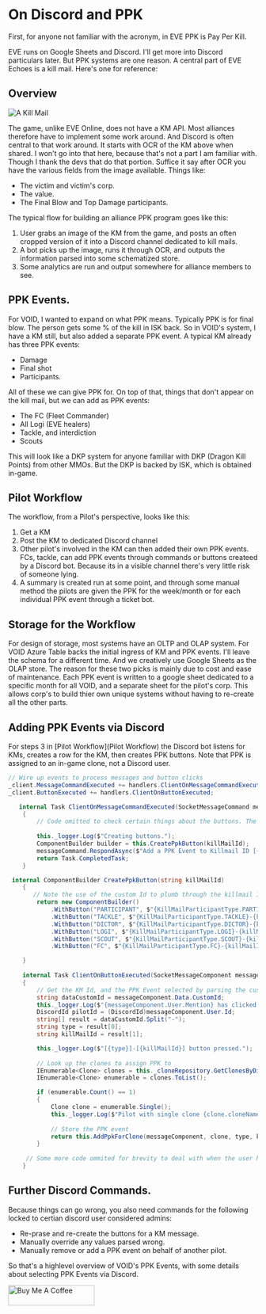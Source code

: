 # On Discord and PPK

First, for anyone not familiar with the acronym, in EVE PPK is Pay Per Kill.

EVE runs on Google Sheets and Discord. I'll get more into Discord particulars later. But PPK systems are one reason. 
A central part of EVE Echoes is a kill mail. Here's one for reference:

## Overview
![A Kill Mail](https://cdn.discordapp.com/attachments/758102282276700232/908505170760056832/unknown.png)

The game, unlike EVE Online, does not have a KM API. Most alliances therefore have to implement some work around. And Discord is often central to that work around.
It starts with OCR of the KM above when shared. I won't go into that here, because that's not  a part I am familiar with. Though I thank the devs that do that portion. 
Suffice it say after OCR you have the various fields from the image available. Things like: 
* The victim and victim's corp. 
* The value. 
* The Final Blow and Top Damage participants. 

The typical flow for building an alliance PPK program goes like this: 

1) User grabs an image of the KM from the game, and posts an often cropped version of it into a Discord channel dedicated to kill mails. 
2) A bot picks up the image, runs it through OCR, and outputs the information parsed into some schematized store. 
3) Some analytics are run and output somewhere for alliance members to see.

## PPK Events.
For VOID, I wanted to expand on what PPK means. Typically PPK is for final blow. The person gets some % of the kill in ISK back. 
So in VOID's system, I have a KM still, but also added a separate PPK event. A typical KM already has three PPK events: 
* Damage
* Final shot
* Participants. 

All of these we can give PPK for. On top of that, things that don't appear on the kill mail, but we can add as PPK events: 
* The FC (Fleet Commander)
* All Logi (EVE healers)
* Tackle, and interdiction
* Scouts

This will look like a DKP system for anyone familiar with DKP (Dragon Kill Points) from other MMOs. But the DKP is backed by ISK, which is obtained in-game.
## Pilot  Workflow
The workflow, from a Pilot's perspective, looks like this: 
1) Get a KM
2) Post the KM to dedicated Discord channel
3) Other pilot's involved in the KM can then added their own PPK events. FCs, tackle, can add PPK events through commands or buttons createed by a Discord bot. 
Because its in a visible channel there's very little risk of someone lying. 
4) A summary is created run at some point, and through some manual method the pilots are given the PPK for the week/month or for each individual PPK event through a ticket bot.

## Storage for the Workflow
For design of storage, most systems have an OLTP and OLAP system. 
For VOID Azure Table backs the initial ingress of KM and PPK events. I'll leave the schema for a different time. 
And we creatively use Google Sheets as the OLAP store. 
The reason for these two picks is mainly due to cost and ease of maintenance. 
Each PPK event is written to a google sheet dedicated to a specific month for all VOID, and a separate sheet for the pilot's corp. This allows corp's to build thier own unique systems without having to re-create all the other parts.

## Adding PPK Events via Discord

For steps 3 in [Pilot  Workflow](Pilot  Workflow) the Discord bot listens for KMs, creates a row for the KM, then creates PPK buttons. Note that PPK is assigned to an in-game clone, not a Discord user. 


``` C#
// Wire up events to process messages and button clicks
_client.MessageCommandExecuted += handlers.ClientOnMessageCommandExecuted;
_client.ButtonExecuted += handlers.ClientOnButtonExecuted;

   internal Task ClientOnMessageCommandExecuted(SocketMessageCommand messageCommand)
    {
        // Code omitted to check certain things about the buttons. The killMailId is parsed from the message.
        
        this._logger.Log($"Creating buttons.");
        ComponentBuilder builder = this.CreatePpkButton(killMailId);
        messageCommand.RespondAsync($"Add a PPK Event to Killmail ID [{killMailId}] [<{messageCommand.Data.Message.GetJumpUrl()}>]:", components: builder.Build());
        return Task.CompletedTask;
    }

 internal ComponentBuilder CreatePpkButton(string killMailId)
    {
       // Note the use of the custom Id to plumb through the killmail Id.
        return new ComponentBuilder()
            .WithButton("PARTICIPANT", $"{KillMailParticipantType.PARTICIPANT}-{killMailId}", ButtonStyle.Primary)
            .WithButton("TACKLE", $"{KillMailParticipantType.TACKLE}-{killMailId}", ButtonStyle.Danger)
            .WithButton("DICTOR", $"{KillMailParticipantType.DICTOR}-{killMailId}", ButtonStyle.Danger)
            .WithButton("LOGI", $"{KillMailParticipantType.LOGI}-{killMailId}", ButtonStyle.Success)
            .WithButton("SCOUT", $"{KillMailParticipantType.SCOUT}-{killMailId}", ButtonStyle.Danger)
            .WithButton("FC", $"{KillMailParticipantType.FC}-{killMailId}", ButtonStyle.Danger);

    }
    
    internal Task ClientOnButtonExecuted(SocketMessageComponent messageComponent)
    {
        // Get the KM Id, and the PPK Event selected by parsing the custom Id
        string dataCustomId = messageComponent.Data.CustomId;
        this._logger.Log($"{messageComponent.User.Mention} has clicked the button with id [{dataCustomId}]");
        DiscordId pilotId = (DiscordId)messageComponent.User.Id;
        string[] result = dataCustomId.Split("-");
        string type = result[0];
        string killMailId = result[1];

        this._logger.Log($"[{type}]-[{killMailId}] button pressed.");
        
        // Look up the clones to assign PPK to
        IEnumerable<Clone> clones = this._cloneRepository.GetClonesByDiscordId(pilotId);
        IEnumerable<Clone> enumerable = clones.ToList();

        if (enumerable.Count() == 1)
        {
            Clone clone = enumerable.Single();
            this._logger.Log($"Pilot with single clone {clone.cloneName} being added to PPK");
            
            // Store the PPK event
            return this.AddPpkForClone(messageComponent, clone, type, killMailId, pilotId);
        }
     
     // Some more code ommited for brevity to deal with when the user has more than one registered clone.    
    }
```


## Further Discord Commands. 

Because things can go wrong, you also need commands for the following locked to certian discord user considered admins:
* Re-prase and re-create the buttons for a KM message.
* Manually override any values parsed wrong.
* Manually remove or add a PPK event on behalf of another pilot.


So that's a highlevel overview of VOID's PPK Events, with some details about selecting PPK Events via Discord.

<a href="https://www.buymeacoffee.com/sarpedontdw" target="_blank"><img src="https://cdn.buymeacoffee.com/buttons/default-orange.png" alt="Buy Me A Coffee" height="41" width="174"></a>

